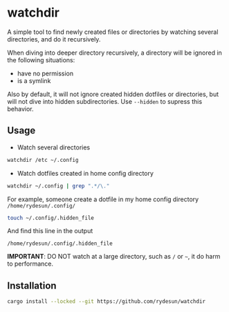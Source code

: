 # watchdir

A simple tool to find newly created files or directories by watching several directories,
and do it recursively.

When diving into deeper directory recursively,
a directory will be ignored in the following situations:

- have no permission
- is a symlink

Also by default, it will not ignore created hidden dotfiles or directories,
but will not dive into hidden subdirectories.
Use `--hidden` to supress this behavior.

## Usage

- Watch several directories

```bash
watchdir /etc ~/.config
```

- Watch dotfiles created in home config directory

```bash
watchdir ~/.config | grep ".*/\."
```

For example, someone create a dotfile in my home config directory `/home/rydesun/.config/`

```bash
touch ~/.config/.hidden_file
```

And find this line in the output

```text
/home/rydesun/.config/.hidden_file
```

**IMPORTANT**: DO NOT watch at a large directory, such as `/` or `~`,
it do harm to performance.

## Installation

```bash
cargo install --locked --git https://github.com/rydesun/watchdir
```
